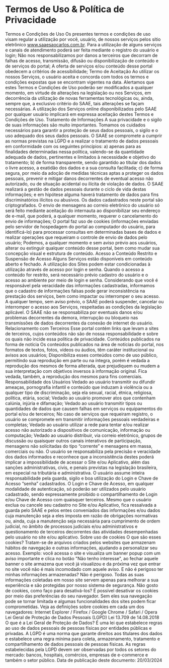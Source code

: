 # Termos de Uso & Política de Privacidade 

Termos e Condições de Uso
Os presentes termos e condições de uso visam regular a utilização por você, usuário, de
nossos serviços pelos sítio eletrônico www.saaesaocarlos.com.br.
Para a utilização de alguns serviços e canais de atendimento poderá ser feita mediante o
registro do usuário e login;
Não nos responsabilizamos por danos a terceiros que decorram de falhas de acesso,
transmissão, difusão ou disponibilização de conteúdo e de serviços do portal;
A oferta de serviços e/ou conteúdo desse portal obedecem a critérios de acessibilidade;
Termo de Aceitação
Ao utilizar os nossos Serviços, o usuário aceita e concorda com todos os termos e
condições expostas que se encontram vigentes na data.
Alertamos que estes Termos e Condições de Uso poderão ser modificados a qualquer
momento, em virtude de alterações na legislação ou nos Serviços, em decorrência da
utilização de novas ferramentas tecnológicas ou, ainda, sempre que, a exclusivo critério
do SAAE, tais alterações se façam necessárias.
A utilização dos Serviços online disponibilizados pelo SAAE por qualquer usuário
implicará em expressa aceitação destes Termos e Condições de Uso.
Tratamento de Informações
A sua privacidade e o sigilo de suas informações são muito importantes. Tomamos os
cuidados necessários para garantir a proteção de seus dados pessoais, o sigilo e o uso
adequado dos seus dados pessoais.
O SAAE se compromete a cumprir as normas previstas na LGPD e a realizar o tratamento
de dados pessoais em conformidade com os seguintes princípios:
a) apenas para as finalidades determinadas nessa política, valendo-se da quantidade
adequada de dados, pertinentes e limitados à necessidade e objetivo do tratamento;
b) de forma transparente, sendo garantido ao titular dos dados o livre acesso, a
exatidão dos dados e a sua consulta facilitada;
c) de forma segura, por meio da adoção de medidas técnicas aptas a proteger os dados
pessoais, prevenir e mitigar danos decorrentes de eventual acesso não autorizado, ou de
situação acidental ou ilícita de violação de dados.
O SAAE realizará a gestão de dados pessoais durante o ciclo de vida destas informações;
e em hipótese alguma haverá tratamento de dados para fins discriminatórios ilícitos ou
abusivos.
Os dados cadastrados neste portal são criptografados.
O envio de mensagens ao correio eletrônico do usuário só será feito mediante aceitação
do internauta ao disponibilizar seu endereço de e-mail, que poderá, a qualquer momento,
requerer o cancelamento do envio de informações;
O portal faz uso de cookies (informações enviadas pelo servidor de hospedagem do portal
ao computador do usuário, para identificá-lo) para processar consultas em determinadas
bases de dados e realizar operações que requeiram o controle de envio de dados pelo
usuário;
Podemos, a qualquer momento e sem aviso prévio aos usuários, alterar ou extinguir
qualquer conteúdo desse portal, bem como mudar sua concepção visual e estrutura de
conteúdo.
Acesso a Conteúdo Restrito e Suspensão de Acesso
Alguns Serviços estão disponíveis em conteúdo aberto e fechado.
A utilização dos Sites podem estar condicionadas à utilização através de acesso por login
e senha.
Quando o acesso a conteúdo for restrito, será necessário prévio cadastro do usuário e o
acesso ao ambiente por meio de login e senha. Considerando que você é responsável pela
veracidade das informações cadastradas, informamos que o cadastro de informações
falsas pode gerar inconsistência na prestação dos serviços, bem como impactar ou
interromper o seu acesso.
A qualquer tempo, sem aviso prévio, o SAAE poderá suspender, cancelar ou interromper
o acesso aos Serviços, respeitadas as condições da legislação aplicável. O SAAE não se
responsabiliza por eventuais danos e/ou problemas decorrentes da demora, interrupção
ou bloqueio nas transmissões de dados decorrentes da conexão de internet do usuário.
Relacionamento com Terceiros
Esse portal contém links que levam a sites de terceiros, cujos conteúdos não são de nossa
responsabilidade e sobre os quais não incide essa política de privacidade.
Conteúdos publicados na forma de notícia
Os conteúdos publicados na área de notícias do portal, nos formatos de textos, fotos,
vídeos ou áudios, têm caráter institucional ou avisos aos usuários;
Disponibiliza esses conteúdos como de uso público, permitindo sua reprodução em parte
ou na íntegra, porém é vedada a reprodução dos mesmos de forma alterada, que
prejudiquem ou mudem a sua interpretação com objetivos inversos à informação original.
Fica vedada, também, a reprodução dos mesmos para fins comerciais.
Responsabilidade dos Usuários
Vedado ao usuário transmitir ou difundir ameaças, pornografia infantil e conteúdo que
induzam à violência ou a qualquer tipo de discriminação, seja ela sexual, racial, étnica,
religiosa, política, etária, social;
Vedado ao usuário promover atos que contenham calúnia, injúria e difamação;
Vedado ao usuário transmitir tipos ou quantidades de dados que causem falhas em
serviços ou equipamentos do portal e/ou de terceiros;
No caso de serviços que requeiram registro, o usuário se compromete em transmitir
informações pessoais verdadeiras e completas;
Vedado ao usuário utilizar a rede para tentar e/ou realizar acesso não autorizado a
dispositivos de comunicação, informação ou computação;
Vedado ao usuário distribuir, via correio eletrônico, grupos de discussão ou quaisquer
outros canais interativos de participação, mensagens não solicitadas do tipo “corrente” e
mensagens em massa, comerciais ou não.
O usuário se responsabiliza pela precisão e veracidade dos dados informados e reconhece
que a inconsistência destes poderá implicar a impossibilidade de acessar o Site e/ou
Aplicativo, além das sanções administrativas, civis, e penais previstas na legislação
brasileira, em especial na tributária e administrativa.
O usuário assume inteira responsabilidade pela guarda, sigilo e boa utilização do Login e
Chave de Acesso “senha” cadastrados.
O Login e Chave de Acesso, em qualquer modalidade de autenticação, só poderão ser
utilizados pelo usuário cadastrado, sendo expressamente proibido o compartilhamento de
Login e/ou Chave de Acesso com quaisquer terceiros.
Mesmo que o usuário exclua ou cancele seu cadastro no Site e/ou Aplicativo, fica
ressalvada a guarda pelo SAAE e pelos entes conveniados das informações e/ou dados
cuja manutenção seja a eles imposta em razão de obrigações normativas ou, ainda, cuja a
manutenção seja necessária para cumprimento de ordem judicial, no âmbito de processos
judiciais e/ou administrativos e questionamento de terceiros decorrentes das atividades
desempenhadas pelo usuário no site e/ou aplicativo.
Sobre uso de cookies
O que são esses cookies?
Tratam-se de arquivos criados pelos websites que armazenam hábitos de navegação e
outras informações, ajudando a personalizar seu acesso.
Exemplo: você acessa o site e visualiza um banner popup com um aviso importante e
clica no botão "Não tenho interesse", ao fechar aquele banner o site armazena que você
já visualizou e da próxima vez que entrar no site você não é mais incomodado com aquele
aviso.
E não é perigoso ter minhas informações armazenadas?
Não é perigoso. Todas as suas informações coletadas em nosso site servem apenas para
melhorar a sua experiência e são protegidas por nosso sistema de segurança.
Não gosto de cookies, como faço para desativá-los?
É possível desativar os cookies por meio das preferências do seu navegador. Sem eles sua
navegação pode se tornar limitada e algumas funcionalidades dos sites podem ficar
comprometidas.
Veja as definições sobre cookies em cada um dos navegadores: Internet Explorer /
Firefox / Google Chrome / Safari / Opera
Lei Geral de Proteção de Dados Pessoais (LGPD)
Lei 13.709 de 14.08.2018
O que é a Lei Geral de Proteção de Dados?
É uma lei que estabelece regras ao uso de dados pessoais de pessoas físicas por entidades
públicas e privadas.
A LGPD é uma norma que garante direitos aos titulares dos dados e estabelece uma regra
mínima para coleta, armazenamento, tratamento e compartilhamento de dados pessoais
de pessoas físicas.
As regras estabelecidas pela LGPD devem ser observadas por todos os setores do
mercado: bancos, hospitais, comércios, empresas de e-commerce e também o setor
público.
Data de publicação deste documento: 20/03/2024
